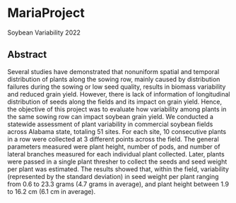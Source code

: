 # MariaProject
Soybean Variability 2022

## Abstract

Several studies have demonstrated that nonuniform spatial and temporal distribution of plants along the sowing row, mainly caused by distribution failures during the sowing or low seed quality, results in biomass variability and reduced grain yield. However, there is lack of information of longitudinal distribution of seeds along the fields and its impact on grain yield. Hence, the objective of this project was to evaluate how variability among plants in the same sowing row can impact soybean grain yield. We conducted a statewide assessment of plant variability in commercial soybean fields across Alabama state, totaling 51 sites. For each site, 10 consecutive plants in a row were collected at 3 different points across the field. The general parameters measured were plant height, number of pods, and number of lateral branches measured for each individual plant collected. Later, plants were passed in a single plant thresher to collect the seeds and seed weight per plant was estimated. The results showed that, within the field, variability (represented by the standard deviation) in seed weight per plant ranging from 0.6 to 23.3 grams (4.7 grams in average), and plant height between 1.9 to 16.2 cm (6.1 cm in average). 
